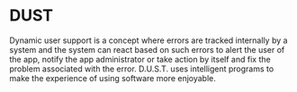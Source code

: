 # DUST
Dynamic user support is a concept where errors are tracked internally by a system and the system can react based on such errors to alert the user of the app, notify the app administrator or take action by itself and fix the problem associated with the error. D.U.S.T. uses intelligent programs to make the experience of using software more enjoyable.

